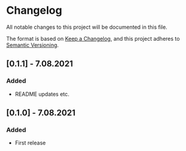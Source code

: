 # Changelog
All notable changes to this project will be documented in this file.

The format is based on [Keep a Changelog](https://keepachangelog.com/en/1.0.0/),
and this project adheres to [Semantic Versioning](https://semver.org/spec/v2.0.0.html).

## [0.1.1] - 7.08.2021
### Added
- README updates etc.

## [0.1.0] - 7.08.2021
### Added
- First release